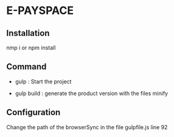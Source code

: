 # E-PAYSPACE

## Installation
 nmp i or npm install

## Command 
* gulp : Start the project

* gulp build : generate the product version with the files minify

## Configuration

Change the path of the browserSync in the file gulpfile.js line 92
